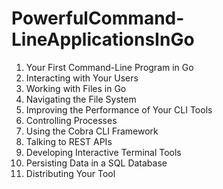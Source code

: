 # PowerfulCommand-LineApplicationsInGo

1. Your First Command-Line Program in Go
2. Interacting with Your Users
3. Working with Files in Go
4. Navigating the File System
5. Improving the Performance of Your CLI Tools
6. Controlling Processes
7. Using the Cobra CLI Framework
8. Talking to REST APIs
9. Developing Interactive Terminal Tools
10. Persisting Data in a SQL Database
11. Distributing Your Tool
